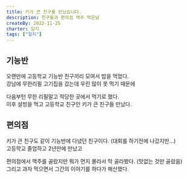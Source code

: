 ```yaml
---
title: 키가 큰 친구를 만났습니다.
description: 친구들과 편의점 맥주 먹은날
createBy: 2022-11-25
charter: 일지
tags: ["일지"]
---
```


## 기능반

오랜만에 고등학교 기능반 친구끼리 모여서 밥을 먹었다.  
강남에 무한리필 고기집을 갔는데 우린 많이 못 먹기 때문에

다음부턴 무한 리필말고 적당한 곳에서 먹기로 했다.  
이후 설빙을 먹고 고등학교 친구인 키가 큰 친구들 만났다.

## 편의점

키가 큰 친구도 같이 기능반에 다녔던 친구이다. (대회를 하기전에 나갔지만...)  
고등학교 졸업하고 2년만에 만났고

편의점에서 맥주를 골랐지만 뭐가 먼지 몰라서 막 골라봤다. (맛없는 것만 골랐음)  
그리고 과자 먹으면서 그간의 이야기를 하다가 해산했다.
